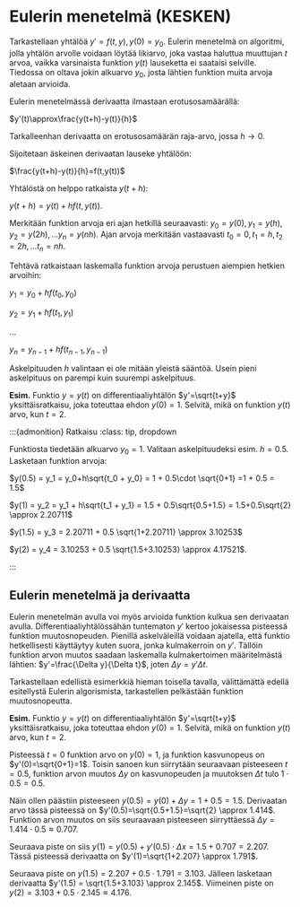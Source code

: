 # Eulerin menetelmä (KESKEN)

Tarkastellaan yhtälöä $y'=f(t,y), y(0)=y_0$. Eulerin menetelmä on algoritmi, jolla yhtälön arvolle voidaan löytää likiarvo, joka vastaa haluttua muuttujan $t$ arvoa, vaikka varsinaista funktion $y(t)$ lauseketta ei saataisi selville. Tiedossa on oltava jokin alkuarvo $y_0$, josta lähtien funktion muita arvoja aletaan arvioida.

Eulerin menetelmässä derivaatta ilmastaan erotusosamäärällä:

$y'(t)\approx\frac{y(t+h)-y(t)}{h}$

Tarkalleenhan derivaatta on erotusosamäärän raja-arvo, jossa $h \to 0$.

Sijoitetaan äskeinen derivaatan lauseke yhtälöön:

$\frac{y(t+h)-y(t)}{h}=f(t,y(t))$

Yhtälöstä on helppo ratkaista $y(t+h)$:

$y(t+h)=y(t)+hf(t,y(t))$.

Merkitään funktion arvoja eri ajan hetkillä seuraavasti: $y_0=y(0), y_1=y(h), y_2=y(2h), \ldots y_n=y(nh)$. Ajan arvoja merkitään vastaavasti $t_0=0, t_1=h, t_2=2h, \ldots t_n=nh$.

Tehtävä ratkaistaan laskemalla funktion arvoja perustuen aiempien hetkien arvoihin:

$y_1 = y_0 + hf(t_0, y_0)$

$y_2 = y_1 + hf(t_1, y_1)$

$\ldots$

$y_n = y_{n-1}+ hf(t_{n-1},y_{n-1})$

Askelpituuden $h$ valintaan ei ole mitään yleistä sääntöä. Usein pieni askelpituus on parempi kuin suurempi askelpituus.

**Esim.** Funktio $y=y(t)$ on differentiaaliyhtälön $y'=\sqrt{t+y}$ yksittäisratkaisu, joka toteuttaa ehdon $y(0)=1$. Selvitä, mikä on funktion $y(t)$ arvo, kun $t=2$.

:::{admonition} Ratkaisu
:class: tip, dropdown

Funktiosta tiedetään alkuarvo $y_0 = 1$. Valitaan askelpituudeksi esim. $h=0.5$. Lasketaan funktion arvoja:

$y(0.5) = y_1 = y_0+h\sqrt{t_0 + y_0} = 1 + 0.5\cdot \sqrt{0+1} =1 + 0.5 = 1.5$

$y(1) = y_2 = y_1 + h\sqrt{t_1 + y_1} = 1.5 + 0.5\sqrt{0.5+1.5} = 1.5+0.5\sqrt{2} \approx 2.20711$

$y(1.5) = y_3 = 2.20711 + 0.5 \sqrt{1+2.20711} \approx 3.10253$

$y(2) = y_4 = 3.10253 + 0.5 \sqrt{1.5+3.10253} \approx 4.17521$.

:::

## Eulerin menetelmä ja derivaatta

Eulerin menetelmän avulla voi myös arvioida funktion kulkua sen derivaatan avulla. Differentiaaliyhtälössähän tuntematon $y'$ kertoo jokaisessa pisteessä funktion muutosnopeuden. Pienillä askelväleillä voidaan ajatella, että funktio hetkellisesti käyttäytyy kuten suora, jonka kulmakerroin on $y'$. Tällöin funktion arvon muutos saadaan laskemalla kulmakertoimen määritelmästä lähtien: $y'=\frac{\Delta y}{\Delta t}$, joten $\Delta y = y' \Delta t$.

Tarkastellaan edellistä esimerkkiä hieman toisella tavalla, välittämättä edellä esitellystä Eulerin algorismista, tarkastellen pelkästään funktion muutosnopeutta. 

**Esim.** Funktio $y=y(t)$ on differentiaaliyhtälön $y'=\sqrt{t+y}$ yksittäisratkaisu, joka toteuttaa ehdon $y(0)=1$. Selvitä, mikä on funktion $y(t)$ arvo, kun $t=2$.

Pisteessä $t=0$ funktion arvo on $y(0)=1$, ja funktion kasvunopeus on $y'(0)=\sqrt{0+1}=1$. Toisin sanoen kun siirrytään seuraavaan pisteeseen $t=0.5$, funktion arvon muutos $\Delta y$ on kasvunopeuden ja muutoksen $\Delta t$ tulo $1 \cdot 0.5=0.5$.

Näin ollen päästiin pisteeseen $y(0.5)=y(0)+\Delta y = 1+0.5 = 1.5$. Derivaatan arvo tässä pisteessä on $y'(0.5)=\sqrt{0.5+1.5}=\sqrt{2} \approx 1.414$. Funktion arvon muutos on siis seuraavaan pisteeseen siirryttäessä $\Delta y = 1.414\cdot 0.5 \approx 0.707$.

Seuraava piste on siis $y(1)=y(0.5)+y'(0.5)\cdot \Delta x = 1.5+0.707 = 2.207$. Tässä pisteessä derivaatta on $y'(1)=\sqrt{1+2.207} \approx 1.791$.

Seuraava piste on $y(1.5)=2.207+0.5\cdot 1.791 = 3.103$. Jälleen lasketaan derivaatta $y'(1.5) = \sqrt{1.5+3.103} \approx 2.145$. Viimeinen piste on $y(2)=3.103+0.5\cdot 2.145 \approx 4.176$.
